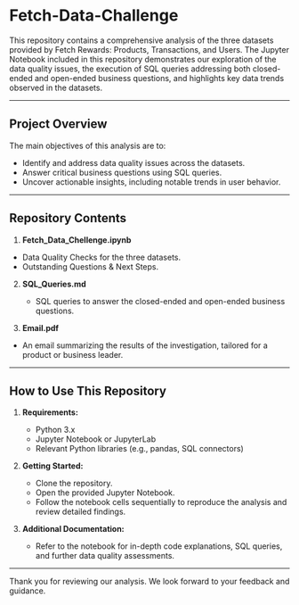 # Fetch-Data-Challenge

This repository contains a comprehensive analysis of the three datasets provided by Fetch Rewards: Products, Transactions, and Users. The Jupyter Notebook included in this repository demonstrates our exploration of the data quality issues, the execution of SQL queries addressing both closed-ended and open-ended business questions, and highlights key data trends observed in the datasets.

---

## Project Overview

The main objectives of this analysis are to:
- Identify and address data quality issues across the datasets.
- Answer critical business questions using SQL queries.
- Uncover actionable insights, including notable trends in user behavior.

---

## Repository Contents
1. **Fetch_Data_Chellenge.ipynb**

  - Data Quality Checks for the three datasets.
- Outstanding Questions & Next Steps.

  
2. **SQL_Queries.md**

   - SQL queries to answer the closed-ended and open-ended business questions.
  
3. **Email.pdf**

  - An email summarizing the results of the investigation, tailored for a product or business leader.

---


## How to Use This Repository

1. **Requirements:**
   - Python 3.x
   - Jupyter Notebook or JupyterLab
   - Relevant Python libraries (e.g., pandas, SQL connectors)

2. **Getting Started:**
   - Clone the repository.
   - Open the provided Jupyter Notebook.
   - Follow the notebook cells sequentially to reproduce the analysis and review detailed findings.

3. **Additional Documentation:**
   - Refer to the notebook for in-depth code explanations, SQL queries, and further data quality assessments.

---

Thank you for reviewing our analysis. We look forward to your feedback and guidance.

